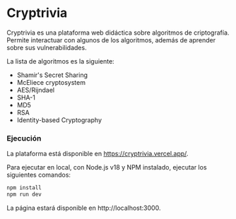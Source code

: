 # Cryptrivia

Cryptrivia es una plataforma web didáctica sobre algoritmos de criptografía. Permite
interactuar con algunos de los algoritmos, además de aprender sobre sus vulnerabilidades.

La lista de algoritmos es la siguiente:

- Shamir's Secret Sharing
- McEliece cryptosystem
- AES/Rijndael
- SHA-1
- MD5
- RSA
- Identity-based Cryptography

### Ejecución
La plataforma está disponible en https://cryptrivia.vercel.app/.

Para ejecutar en local, con Node.js v18 y NPM instalado, ejecutar los siguientes comandos:
```bash
npm install
npm run dev
```

La página estará disponible en http://localhost:3000.